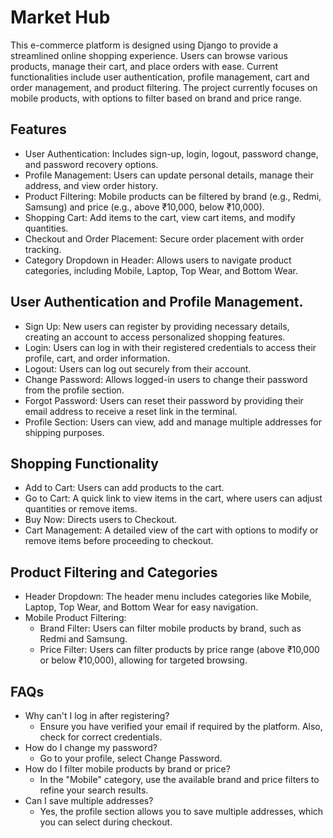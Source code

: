 # Market Hub

This e-commerce platform is designed using Django to provide a streamlined online shopping experience. Users can browse various products, manage their cart, and place orders with ease. Current functionalities include user authentication, profile management, cart and order management, and product filtering. The project currently focuses on mobile products, with options to filter based on brand and price range.


## Features

- User Authentication: Includes sign-up, login, logout, password change, and password recovery options.
- Profile Management: Users can update personal details, manage their address, and view order history.
- Product Filtering: Mobile products can be filtered by brand (e.g., Redmi, Samsung) and price (e.g., above ₹10,000, below ₹10,000).
- Shopping Cart: Add items to the cart, view cart items, and modify quantities.
- Checkout and Order Placement: Secure order placement with order tracking.
- Category Dropdown in Header: Allows users to navigate product categories, including Mobile, Laptop, Top Wear, and Bottom Wear.



## User Authentication and Profile Management.

- Sign Up: New users can register by providing necessary details, creating an account to access personalized shopping features.
- Login: Users can log in with their registered credentials to access their profile, cart, and order information.
- Logout: Users can log out securely from their account.
- Change Password: Allows logged-in users to change their password from the profile section.
- Forgot Password: Users can reset their password by providing their email address to receive a reset link in the terminal.
- Profile Section: Users can view, add and manage multiple addresses for shipping purposes.

## Shopping Functionality

- Add to Cart: Users can add products to the cart.
- Go to Cart: A quick link to view items in the cart, where users can adjust quantities or remove items.
- Buy Now: Directs users to Checkout.
- Cart Management: A detailed view of the cart with options to modify or remove items before proceeding to checkout.

## Product Filtering and Categories

- Header Dropdown: The header menu includes categories like Mobile, Laptop, Top Wear, and Bottom Wear for easy navigation.
- Mobile Product Filtering:
    - Brand Filter: Users can filter mobile products by brand, such as Redmi and Samsung.
    - Price Filter: Users can filter products by price range (above ₹10,000 or below ₹10,000), allowing for targeted browsing.
## FAQs

- Why can't I log in after registering?
    - Ensure you have verified your email if required by the platform. Also, check for correct credentials.
- How do I change my password?
    - Go to your profile, select Change Password.
- How do I filter mobile products by brand or price?
    - In the "Mobile" category, use the available brand and price filters to refine your search results.
- Can I save multiple addresses?
    - Yes, the profile section allows you to save multiple addresses, which you can select during checkout.
